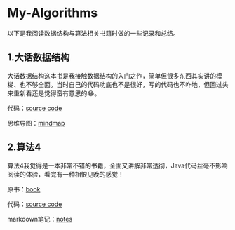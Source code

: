 # My-Algorithms

以下是我阅读数据结构与算法相关书籍时做的一些记录和总结。

## 1.大话数据结构

大话数据结构这本书是我接触数据结构的入门之作，简单但很多东西其实讲的模糊、也不够全面。当时自己的代码功底也不是很好，写的代码也不咋地，但回过头来重新看还是觉得蛮有意思的😂。

代码：[source code](Play-With-Data-Structure/src)

思维导图：[mindmap](Play-With-Data-Structure/思维导图)



## 2.算法4

算法4我觉得是一本非常不错的书籍，全面又讲解非常透彻，Java代码丝毫不影响阅读的体验，看完有一种相恨见晚的感觉！

原书：[book](Algs4/book)

代码：[source code](Algs4/src)

markdown笔记：[notes](Algs4/Algs4.md)


